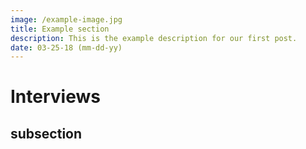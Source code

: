 ```yaml
---
image: /example-image.jpg
title: Example section
description: This is the example description for our first post.
date: 03-25-18 (mm-dd-yy)
---
```


# Interviews
<Badge text="zano" type="warn"/>
<Posts page="interviews" />

## subsection
